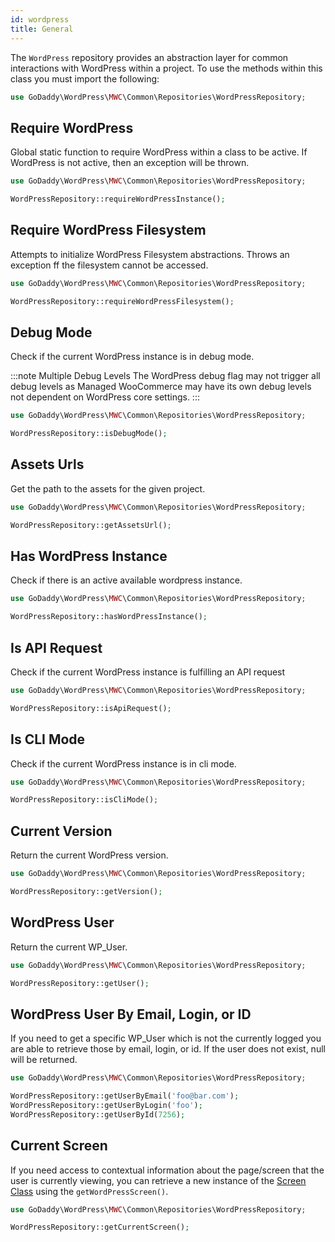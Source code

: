 ```yaml
---
id: wordpress
title: General
---
```


The `WordPress` repository provides an abstraction layer for common interactions with WordPress within a project.  To use the methods within this class you must import the following:

```php
use GoDaddy\WordPress\MWC\Common\Repositories\WordPressRepository;
```

## Require WordPress

Global static function to require WordPress within a class to be active.  If WordPress is not active, then an exception will be thrown.

```php
use GoDaddy\WordPress\MWC\Common\Repositories\WordPressRepository;

WordPressRepository::requireWordPressInstance();
```

## Require WordPress Filesystem

Attempts to initialize WordPress Filesystem abstractions. Throws an exception ff the filesystem cannot be accessed.

```php
use GoDaddy\WordPress\MWC\Common\Repositories\WordPressRepository;

WordPressRepository::requireWordPressFilesystem();
```

## Debug Mode

Check if the current WordPress instance is in debug mode.

:::note Multiple Debug Levels
The WordPress debug flag may not trigger all debug levels as Managed WooCommerce may have its own debug levels not dependent on WordPress core settings.
:::

```php
use GoDaddy\WordPress\MWC\Common\Repositories\WordPressRepository;

WordPressRepository::isDebugMode();
```

## Assets Urls

Get the path to the assets for the given project.

```php
use GoDaddy\WordPress\MWC\Common\Repositories\WordPressRepository;

WordPressRepository::getAssetsUrl();
```

## Has WordPress Instance

Check if there is an active available wordpress instance.

```php
use GoDaddy\WordPress\MWC\Common\Repositories\WordPressRepository;

WordPressRepository::hasWordPressInstance();
```

## Is API Request

Check if the current WordPress instance is fulfilling an API request

```php
use GoDaddy\WordPress\MWC\Common\Repositories\WordPressRepository;

WordPressRepository::isApiRequest();
```

## Is CLI Mode

Check if the current WordPress instance is in cli mode.

```php
use GoDaddy\WordPress\MWC\Common\Repositories\WordPressRepository;

WordPressRepository::isCliMode();
```

## Current Version

Return the current WordPress version.

```php
use GoDaddy\WordPress\MWC\Common\Repositories\WordPressRepository;

WordPressRepository::getVersion();
```

## WordPress User

Return the current WP_User.

```php
use GoDaddy\WordPress\MWC\Common\Repositories\WordPressRepository;

WordPressRepository::getUser();
```

## WordPress User By Email, Login, or ID

If you need to get a specific WP_User which is not the currently logged you are able to retrieve those by email, login, or id.  If the user does not exist, null will be returned.

```php
use GoDaddy\WordPress\MWC\Common\Repositories\WordPressRepository;

WordPressRepository::getUserByEmail('foo@bar.com');
WordPressRepository::getUserByLogin('foo');
WordPressRepository::getUserById(7256);
```

## Current Screen

If you need access to contextual information about the page/screen that the user is currently viewing, you can retrieve a new instance of the [Screen Class](/components/page#base-class) using the `getWordPressScreen()`.

```php
use GoDaddy\WordPress\MWC\Common\Repositories\WordPressRepository;

WordPressRepository::getCurrentScreen();
```
